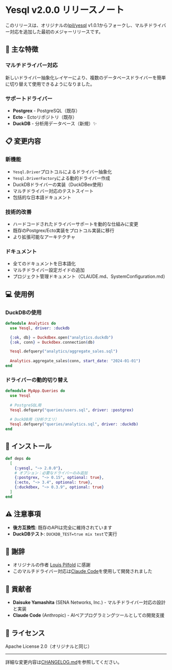 # Yesql v2.0.0 リリースノート

このリリースは、オリジナルの[lpil/yesql](https://github.com/lpil/yesql) v1.0.1からフォークし、マルチドライバー対応を追加した最初のメジャーリリースです。

## 🎯 主な特徴

### マルチドライバー対応
新しいドライバー抽象化レイヤーにより、複数のデータベースドライバーを簡単に切り替えて使用できるようになりました。

### サポートドライバー
- **Postgrex** - PostgreSQL（既存）
- **Ecto** - Ectoリポジトリ（既存）
- **DuckDB** - 分析用データベース（新規）✨

## 📋 変更内容

### 新機能
- `Yesql.Driver`プロトコルによるドライバー抽象化
- `Yesql.DriverFactory`による動的ドライバー作成
- DuckDBドライバーの実装（DuckDBex使用）
- マルチドライバー対応のテストスイート
- 包括的な日本語ドキュメント

### 技術的改善
- ハードコードされたドライバーサポートを動的な仕組みに変更
- 既存のPostgrex/Ecto実装をプロトコル実装に移行
- より拡張可能なアーキテクチャ

### ドキュメント
- 全てのドキュメントを日本語化
- マルチドライバー設定ガイドの追加
- プロジェクト管理ドキュメント（CLAUDE.md、SystemConfiguration.md）

## 💻 使用例

### DuckDBの使用
```elixir
defmodule Analytics do
  use Yesql, driver: :duckdb

  {:ok, db} = Duckdbex.open("analytics.duckdb")
  {:ok, conn} = Duckdbex.connection(db)

  Yesql.defquery("analytics/aggregate_sales.sql")
  
  Analytics.aggregate_sales(conn, start_date: "2024-01-01")
end
```

### ドライバーの動的切り替え
```elixir
defmodule MyApp.Queries do
  use Yesql
  
  # PostgreSQL用
  Yesql.defquery("queries/users.sql", driver: :postgrex)
  
  # DuckDB用（分析クエリ）
  Yesql.defquery("queries/analytics.sql", driver: :duckdb)
end
```

## 🔧 インストール

```elixir
def deps do
  [
    {:yesql, "~> 2.0.0"},
    # オプション：必要なドライバーのみ追加
    {:postgrex, "~> 0.15", optional: true},
    {:ecto, "~> 3.4", optional: true},
    {:duckdbex, "~> 0.3.9", optional: true}
  ]
end
```

## ⚠️ 注意事項

- **後方互換性**: 既存のAPIは完全に維持されています
- **DuckDBテスト**: `DUCKDB_TEST=true mix test`で実行

## 🙏 謝辞

- オリジナルの作者 [Louis Pilfold](https://github.com/lpil) に感謝
- このマルチドライバー対応は[Claude Code](https://claude.ai/code)を使用して開発されました

## 👥 貢献者

- **Daisuke Yamashita** (SENA Networks, Inc.) - マルチドライバー対応の設計と実装
- **Claude Code** (Anthropic) - AIペアプログラミングツールとしての開発支援

## 📄 ライセンス

Apache License 2.0（オリジナルと同じ）

---

詳細な変更内容は[CHANGELOG.md](CHANGELOG.md)を参照してください。